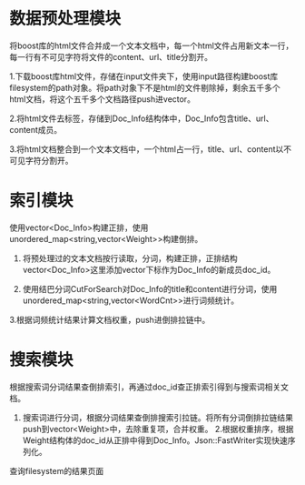 # 数据预处理模块
将boost库的html文件合并成一个文本文档中，每一个html文件占用新文本一行，每一行有不可见字符将文件的content、url、title分割开。

1.下载boost库html文件，存储在input文件夹下，使用input路径构建boost库filesystem的path对象。将path对象下不是html的文件剔除掉，剩余五千多个html文档，将这个五千多个文档路径push进vector<string>。

2.将html文件去标签，存储到Doc_Info结构体中，Doc_Info包含title、url、content成员。
  
3.将html文档整合到一个文本文档中，一个html占一行，title、url、content以不可见字符分割开。
# 索引模块
使用vector&lt;Doc_Info&gt;构建正排，使用unordered_map&lt;string,vector&lt;Weight&gt;&gt;构建倒排。

1. 将预处理过的文本文档按行读取，分词，构建正排，正排结构vector&lt;Doc_Info&gt;这里添加vector下标作为Doc_Info的新成员doc_id。

2. 使用结巴分词CutForSearch对Doc_Info的title和content进行分词，使用unordered_map&lt;string,vector&lt;WordCnt&gt;&gt;进行词频统计。

3.根据词频统计结果计算文档权重，push进倒排拉链中。
# 搜索模块
根据搜索词分词结果查倒排索引，再通过doc_id查正排索引得到与搜索词相关文档。

1. 搜索词进行分词，根据分词结果查倒排搜索引拉链。将所有分词倒排拉链结果push到vector&lt;Weight&gt;中，去除重复项，合并权重。
2.根据权重排序，根据Weight结构体的doc_id从正排中得到Doc_Info。Json::FastWriter实现快速序列化。

查询filesystem的结果页面

